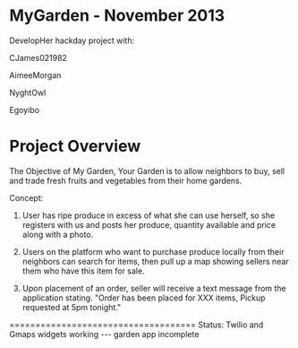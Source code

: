 MyGarden - November 2013
========

DevelopHer hackday project with:

CJames021982

AimeeMorgan

NyghtOwl

Egoyibo

Project Overview
==============================
The Objective of My Garden, Your Garden is to allow neighbors to buy, sell and trade fresh fruits and vegetables from their home gardens. 

Concept:
1. User has ripe produce in excess of what she can use herself, so she registers with us and posts her produce, quantity available and price along with a photo.

2. Users on the platform who want to purchase produce locally from their neighbors can search for items, then pull up a map showing sellers near them who have this item for sale.

3. Upon placement of an order, seller will receive a text message from the application stating. "Order has been placed for XXX items, Pickup requested at 5pm tonight."

====================================
Status:
Twilio and Gmaps widgets working --- garden app incomplete
